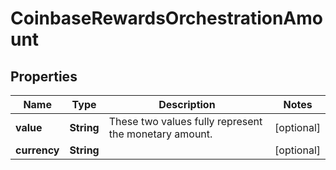 
# CoinbaseRewardsOrchestrationAmount

## Properties
Name | Type | Description | Notes
------------ | ------------- | ------------- | -------------
**value** | **String** | These two values fully represent the monetary amount. |  [optional]
**currency** | **String** |  |  [optional]



